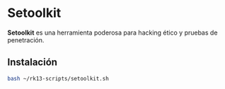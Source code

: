# Setoolkit

**Setoolkit** es una herramienta poderosa para hacking ético y pruebas de penetración.

## Instalación

```bash
bash ~/rk13-scripts/setoolkit.sh
```